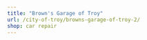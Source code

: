```yaml
---
title: "Brown's Garage of Troy"
url: /city-of-troy/browns-garage-of-troy-2/
shop: car repair
---
```

